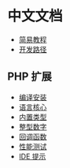 中文文档
====

- [简易教程](php/tutorial.md)
- [开发路径](roadmap.md)

PHP 扩展
----
* [编译安装](php/build.md)
* [语言核心](php/core.md)
* [内置类型](php/object.md)
* [整型数字](php/int.md)
* [回调函数](php/fn.md)
* [性能测试](benchmark.md)
* [IDE 提示](php/composer.md)
